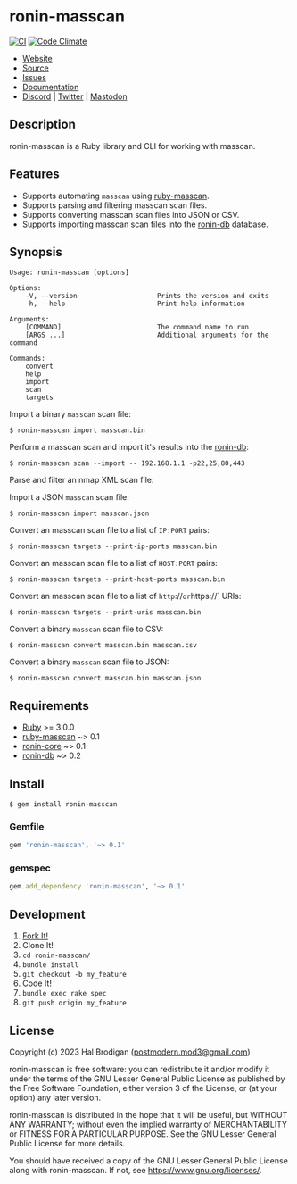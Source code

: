 # ronin-masscan

[![CI](https://github.com/ronin-rb/ronin-masscan/actions/workflows/ruby.yml/badge.svg)](https://github.com/ronin-rb/ronin-masscan/actions/workflows/ruby.yml)
[![Code Climate](https://codeclimate.com/github/ronin-rb/ronin-masscan.svg)](https://codeclimate.com/github/ronin-rb/ronin-masscan)

* [Website](https://ronin-rb.dev/)
* [Source](https://github.com/ronin-rb/ronin-masscan)
* [Issues](https://github.com/ronin-rb/ronin-masscan/issues)
* [Documentation](https://ronin-rb.dev/docs/ronin-masscan)
* [Discord](https://discord.gg/6WAb3PsVX9) |
  [Twitter](https://twitter.com/ronin_rb) |
  [Mastodon](https://infosec.exchange/@ronin_rb)

## Description

ronin-masscan is a Ruby library and CLI for working with masscan.

## Features

* Supports automating `masscan` using [ruby-masscan].
* Supports parsing and filtering masscan scan files.
* Supports converting masscan scan files into JSON or CSV.
* Supports importing masscan scan files into the [ronin-db] database.

## Synopsis

```
Usage: ronin-masscan [options]

Options:
    -V, --version                    Prints the version and exits
    -h, --help                       Print help information

Arguments:
    [COMMAND]                        The command name to run
    [ARGS ...]                       Additional arguments for the command

Commands:
    convert
    help
    import
    scan
    targets
```

Import a binary `masscan` scan file:

```shell
$ ronin-masscan import masscan.bin
```

Perform a masscan scan and import it's results into the [ronin-db]\:

```shell
$ ronin-masscan scan --import -- 192.168.1.1 -p22,25,80,443
```

Parse and filter an nmap XML scan file:

Import a JSON `masscan` scan file:

```shell
$ ronin-masscan import masscan.json
```

Convert an masscan scan file to a list of `IP:PORT` pairs:

```shell
$ ronin-masscan targets --print-ip-ports masscan.bin
```

Convert an masscan scan file to a list of `HOST:PORT` pairs:

```shell
$ ronin-masscan targets --print-host-ports masscan.bin
```

Convert an masscan scan file to a list of `http`://` or `https://` URIs:

```shell
$ ronin-masscan targets --print-uris masscan.bin
```

Convert a binary `masscan` scan file to CSV:

```shell
$ ronin-masscan convert masscan.bin masscan.csv
```

Convert a binary `masscan` scan file to JSON:

```shell
$ ronin-masscan convert masscan.bin masscan.json
```

## Requirements

* [Ruby] >= 3.0.0
* [ruby-masscan] ~> 0.1
* [ronin-core] ~> 0.1
* [ronin-db] ~> 0.2

## Install

```shell
$ gem install ronin-masscan
```

### Gemfile

```ruby
gem 'ronin-masscan', '~> 0.1'
```

### gemspec

```ruby
gem.add_dependency 'ronin-masscan', '~> 0.1'
```

## Development

1. [Fork It!](https://github.com/ronin-rb/ronin-masscan/fork)
2. Clone It!
3. `cd ronin-masscan/`
4. `bundle install`
5. `git checkout -b my_feature`
6. Code It!
7. `bundle exec rake spec`
8. `git push origin my_feature`

## License

Copyright (c) 2023 Hal Brodigan (postmodern.mod3@gmail.com)

ronin-masscan is free software: you can redistribute it and/or modify
it under the terms of the GNU Lesser General Public License as published
by the Free Software Foundation, either version 3 of the License, or
(at your option) any later version.

ronin-masscan is distributed in the hope that it will be useful,
but WITHOUT ANY WARRANTY; without even the implied warranty of
MERCHANTABILITY or FITNESS FOR A PARTICULAR PURPOSE.  See the
GNU Lesser General Public License for more details.

You should have received a copy of the GNU Lesser General Public License
along with ronin-masscan.  If not, see <https://www.gnu.org/licenses/>.

[Ruby]: https://www.ruby-lang.org
[ruby-masscan]: https://github.com/postmodern/ruby-masscan#readme
[ronin-support]: https://github.com/ronin-rb/ronin-support#readme
[ronin-core]: https://github.com/ronin-rb/ronin-core#readme
[ronin-db]: https://github.com/ronin-rb/ronin-db#readme
